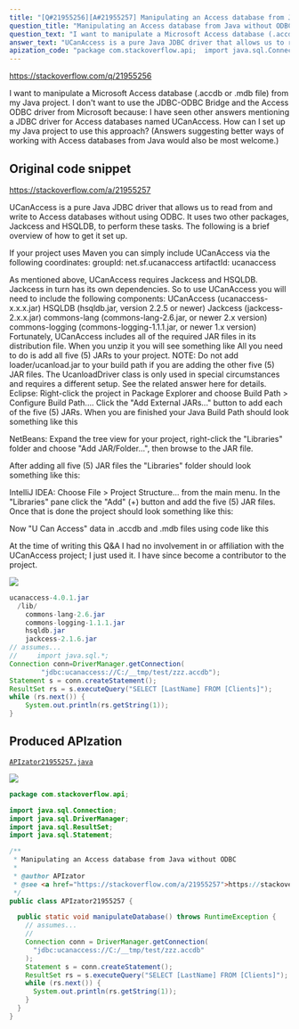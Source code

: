 ```yaml
---
title: "[Q#21955256][A#21955257] Manipulating an Access database from Java without ODBC"
question_title: "Manipulating an Access database from Java without ODBC"
question_text: "I want to manipulate a Microsoft Access database (.accdb or .mdb file) from my Java project. I don't want to use the JDBC-ODBC Bridge and the Access ODBC driver from Microsoft because: I have seen other answers mentioning a JDBC driver for Access databases named UCanAccess. How can I set up my Java project to use this approach? (Answers suggesting better ways of working with Access databases from Java would also be most welcome.)"
answer_text: "UCanAccess is a pure Java JDBC driver that allows us to read from and write to Access databases without using ODBC. It uses two other packages, Jackcess and HSQLDB, to perform these tasks. The following is a brief overview of how to get it set up.  If your project uses Maven you can simply include UCanAccess via the following coordinates: groupId: net.sf.ucanaccess artifactId: ucanaccess  As mentioned above, UCanAccess requires Jackcess and HSQLDB. Jackcess in turn has its own dependencies. So to use UCanAccess you will need to include the following components: UCanAccess (ucanaccess-x.x.x.jar) HSQLDB (hsqldb.jar, version 2.2.5 or newer) Jackcess (jackcess-2.x.x.jar) commons-lang (commons-lang-2.6.jar, or newer 2.x version) commons-logging (commons-logging-1.1.1.jar, or newer 1.x version) Fortunately, UCanAccess includes all of the required JAR files in its distribution file. When you unzip it you will see something like All you need to do is add all five (5) JARs to your project. NOTE: Do not add loader/ucanload.jar to your build path if you are adding the other five (5) JAR files. The UcanloadDriver class is only used in special circumstances and requires a different setup. See the related answer here for details. Eclipse: Right-click the project in Package Explorer and choose Build Path > Configure Build Path.... Click the \"Add External JARs...\" button to add each of the five (5) JARs. When you are finished your Java Build Path should look something like this  NetBeans: Expand the tree view for your project, right-click the \"Libraries\" folder and choose \"Add JAR/Folder...\", then browse to the JAR file.  After adding all five (5) JAR files the \"Libraries\" folder should look something like this:  IntelliJ IDEA: Choose File > Project Structure... from the main menu. In the \"Libraries\" pane click the \"Add\" (+) button and add the five (5) JAR files. Once that is done the project should look something like this:   Now \"U Can Access\" data in .accdb and .mdb files using code like this  At the time of writing this Q&A I had no involvement in or affiliation with the UCanAccess project; I just used it. I have since become a contributor to the project."
apization_code: "package com.stackoverflow.api;  import java.sql.Connection; import java.sql.DriverManager; import java.sql.ResultSet; import java.sql.Statement;  /**  * Manipulating an Access database from Java without ODBC  *  * @author APIzator  * @see <a href=\"https://stackoverflow.com/a/21955257\">https://stackoverflow.com/a/21955257</a>  */ public class APIzator21955257 {    public static void manipulateDatabase() throws RuntimeException {     // assumes...     //     Connection conn = DriverManager.getConnection(       \"jdbc:ucanaccess://C:/__tmp/test/zzz.accdb\"     );     Statement s = conn.createStatement();     ResultSet rs = s.executeQuery(\"SELECT [LastName] FROM [Clients]\");     while (rs.next()) {       System.out.println(rs.getString(1));     }   } }"
---
```


https://stackoverflow.com/q/21955256

I want to manipulate a Microsoft Access database (.accdb or .mdb file) from my Java project. I don&#x27;t want to use the JDBC-ODBC Bridge and the Access ODBC driver from Microsoft because:
I have seen other answers mentioning a JDBC driver for Access databases named UCanAccess. How can I set up my Java project to use this approach?
(Answers suggesting better ways of working with Access databases from Java would also be most welcome.)



## Original code snippet

https://stackoverflow.com/a/21955257

UCanAccess is a pure Java JDBC driver that allows us to read from and write to Access databases without using ODBC. It uses two other packages, Jackcess and HSQLDB, to perform these tasks. The following is a brief overview of how to get it set up.

If your project uses Maven you can simply include UCanAccess via the following coordinates:
groupId: net.sf.ucanaccess
artifactId: ucanaccess

As mentioned above, UCanAccess requires Jackcess and HSQLDB. Jackcess in turn has its own dependencies. So to use UCanAccess you will need to include the following components:
UCanAccess (ucanaccess-x.x.x.jar)
HSQLDB (hsqldb.jar, version 2.2.5 or newer)
Jackcess (jackcess-2.x.x.jar)
commons-lang (commons-lang-2.6.jar, or newer 2.x version)
commons-logging (commons-logging-1.1.1.jar, or newer 1.x version)
Fortunately, UCanAccess includes all of the required JAR files in its distribution file. When you unzip it you will see something like
All you need to do is add all five (5) JARs to your project.
NOTE: Do not add loader/ucanload.jar to your build path if you are adding the other five (5) JAR files. The UcanloadDriver class is only used in special circumstances and requires a different setup. See the related answer here for details.
Eclipse: Right-click the project in Package Explorer and choose Build Path &gt; Configure Build Path.... Click the &quot;Add External JARs...&quot; button to add each of the five (5) JARs. When you are finished your Java Build Path should look something like this

NetBeans: Expand the tree view for your project, right-click the &quot;Libraries&quot; folder and choose &quot;Add JAR/Folder...&quot;, then browse to the JAR file.

After adding all five (5) JAR files the &quot;Libraries&quot; folder should look something like this:

IntelliJ IDEA: Choose File &gt; Project Structure... from the main menu. In the &quot;Libraries&quot; pane click the &quot;Add&quot; (+) button and add the five (5) JAR files. Once that is done the project should look something like this:


Now &quot;U Can Access&quot; data in .accdb and .mdb files using code like this

At the time of writing this Q&amp;A I had no involvement in or affiliation with the UCanAccess project; I just used it. I have since become a contributor to the project.

<div class="code-logo"><img src="/stackoverflow.png" /></div>

```java
ucanaccess-4.0.1.jar  
  /lib/
    commons-lang-2.6.jar  
    commons-logging-1.1.1.jar  
    hsqldb.jar  
    jackcess-2.1.6.jar
// assumes...
//     import java.sql.*;
Connection conn=DriverManager.getConnection(
        "jdbc:ucanaccess://C:/__tmp/test/zzz.accdb");
Statement s = conn.createStatement();
ResultSet rs = s.executeQuery("SELECT [LastName] FROM [Clients]");
while (rs.next()) {
    System.out.println(rs.getString(1));
}
```

## Produced APIzation

[`APIzator21955257.java`](https://github.com/pasqualesalza/apization-temp-data/raw/master/search/APIzator21955257.java)

<div class="code-logo"><img src="/apizator.png" /></div>

```java
package com.stackoverflow.api;

import java.sql.Connection;
import java.sql.DriverManager;
import java.sql.ResultSet;
import java.sql.Statement;

/**
 * Manipulating an Access database from Java without ODBC
 *
 * @author APIzator
 * @see <a href="https://stackoverflow.com/a/21955257">https://stackoverflow.com/a/21955257</a>
 */
public class APIzator21955257 {

  public static void manipulateDatabase() throws RuntimeException {
    // assumes...
    //
    Connection conn = DriverManager.getConnection(
      "jdbc:ucanaccess://C:/__tmp/test/zzz.accdb"
    );
    Statement s = conn.createStatement();
    ResultSet rs = s.executeQuery("SELECT [LastName] FROM [Clients]");
    while (rs.next()) {
      System.out.println(rs.getString(1));
    }
  }
}

```